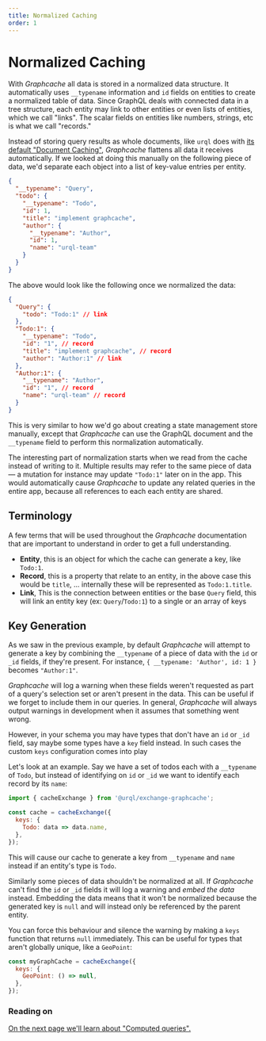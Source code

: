 ```yaml
---
title: Normalized Caching
order: 1
---
```


# Normalized Caching

With _Graphcache_ all data is stored in a normalized data structure. It automatically uses
`__typename` information and `id` fields on entities to create a normalized table of data. Since
GraphQL deals with connected data in a tree structure, each entity may link to other entities or
even lists of entities, which we call "links". The scalar fields on entities like numbers, strings,
etc is what we call "records."

Instead of storing query results as whole documents, like `urql` does with [its default "Document
Caching"](../concepts/document-caching.md), _Graphcache_ flattens all data it receives automatically.
If we looked at doing this manually on the following piece of data, we'd separate each object into a
list of key-value entries per entity.

```json
{
  "__typename": "Query",
  "todo": {
    "__typename": "Todo",
    "id": 1,
    "title": "implement graphcache",
    "author": {
      "__typename": "Author",
      "id": 1,
      "name": "urql-team"
    }
  }
}
```

The above would look like the following once we normalized the data:

```json
{
  "Query": {
    "todo": "Todo:1" // link
  },
  "Todo:1": {
    "__typename": "Todo",
    "id": "1", // record
    "title": "implement graphcache", // record
    "author": "Author:1" // link
  },
  "Author:1": {
    "__typename": "Author",
    "id": "1", // record
    "name": "urql-team" // record
  }
}
```

This is very similar to how we'd go about creating a state management store manually, except that
_Graphcache_ can use the GraphQL document and the `__typename` field to perform this normalization
automatically.

The interesting part of normalization starts when we read from the cache instead of writing to it.
Multiple results may refer to the same piece of data — a mutation for instance may update `"Todo:1"`
later on in the app. This would automatically cause _Graphcache_ to update any related queries in
the entire app, because all references to each each entity are shared.

## Terminology

A few terms that will be used throughout the _Graphcache_ documentation that are important to understand in order to get a full understanding.

- **Entity**, this is an object for which the cache can generate a key, like `Todo:1`.
- **Record**, this is a property that relate to an entity, in the above case this would be `title`, ...
  internally these will be represented as `Todo:1.title`.
- **Link**, This is the connection between entities or the base `Query` field, this will link an entity key (ex: `Query`/`Todo:1`) to a single or an array
  of keys

## Key Generation

As we saw in the previous example, by default _Graphcache_ will attempt to generate a key by
combining the `__typename` of a piece of data with the `id` or `_id` fields, if they're present. For
instance, `{ __typename: 'Author', id: 1 }` becomes `"Author:1"`.

_Graphcache_ will log a warning when these fields weren't requested as part of a query's selection
set or aren't present in the data. This can be useful if we forget to include them in our queries.
In general, _Graphcache_ will always output warnings in development when it assumes that something
went wrong.

However, in your schema you may have types that don't have an `id` or `_id` field, say maybe some
types have a `key` field instead. In such cases the custom `keys` configuration comes into play

Let's look at an example. Say we have a set of todos each with a `__typename`
of `Todo`, but instead of identifying on `id` or `_id` we want to identify
each record by its `name`:

```js
import { cacheExchange } from '@urql/exchange-graphcache';

const cache = cacheExchange({
  keys: {
    Todo: data => data.name,
  },
});
```

This will cause our cache to generate a key from `__typename` and `name` instead if an entity's type
is `Todo`.

Similarly some pieces of data shouldn't be normalized at all. If _Graphcache_ can't find the `id` or
`_id` fields it will log a warning and _embed the data_ instead. Embedding the data means that it
won't be normalized because the generated key is `null` and will instead only be referenced by the
parent entity.

You can force this behaviour and silence the warning by making a `keys` function that returns `null`
immediately. This can be useful for types that aren't globally unique, like a `GeoPoint`:

```js
const myGraphCache = cacheExchange({
  keys: {
    GeoPoint: () => null,
  },
});
```

### Reading on

[On the next page we'll learn about "Computed queries".](./computed-queries.md)
